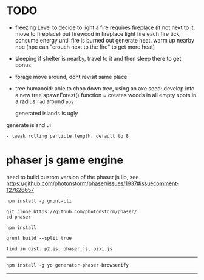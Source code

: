 
# TODO


- freezing Level
    to decide to light a fire
    requires fireplace (if not next to it, move to fireplace)
    put firewood in fireplace
    light fire
    each fire tick, consume energy until fire is burned out
    generate heat. warm up nearby npc (npc can "crouch next to the fire" to get more heat)


- sleeping
    if shelter is nearby, travel to it and then sleep there to get bonus
    
- forage
    move around, dont revisit same place

- tree
    humanoid: able to chop down tree, using an axe
    seed: develop into a new tree
    spawnForest() function = creates woods in all empty spots in a radius `rad` around `pos`



    generated islands is ugly



generate island ui

    - tweak rolling particle length, default to 8




# phaser js game engine

need to build custom version of the phaser js lib, see https://github.com/photonstorm/phaser/issues/1937#issuecomment-127626657


    npm install -g grunt-cli

    git clone https://github.com/photonstorm/phaser/
    cd phaser

    npm install

    grunt build --split true

    find in dist: p2.js, phaser.js, pixi.js
----

    npm install -g yo generator-phaser-browserify
---
